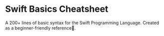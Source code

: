 # Swift Basics Cheatsheet
A 200+ lines of basic syntax for the Swift Programming Language.
Created as a beginner-friendly reference💯.
